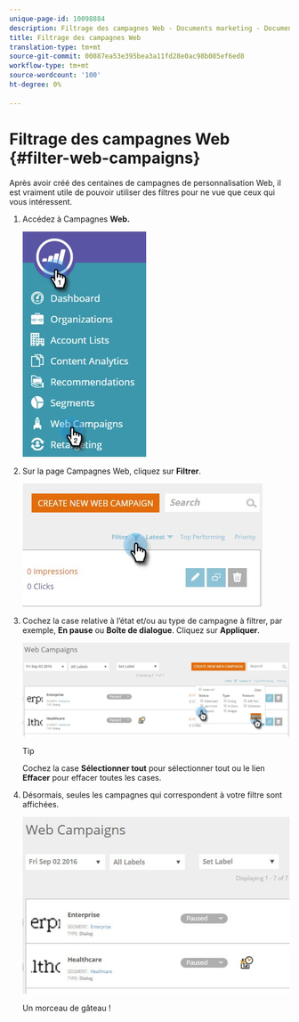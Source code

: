 ```yaml
---
unique-page-id: 10098884
description: Filtrage des campagnes Web - Documents marketing - Documentation du produit
title: Filtrage des campagnes Web
translation-type: tm+mt
source-git-commit: 00887ea53e395bea3a11fd28e0ac98b085ef6ed8
workflow-type: tm+mt
source-wordcount: '100'
ht-degree: 0%

---
```



# Filtrage des campagnes Web {#filter-web-campaigns}

Après avoir créé des centaines de campagnes de personnalisation Web, il est vraiment utile de pouvoir utiliser des filtres pour ne vue que ceux qui vous intéressent.

1. Accédez à Campagnes **Web.**

   ![](assets/web-campaigns-hand-8.jpg)

1. Sur la page Campagnes Web, cliquez sur **Filtrer**.

   ![](assets/web-campaigns-page-filter-hand.jpg)

1. Cochez la case relative à l’état et/ou au type de campagne à filtrer, par exemple, **En pause** ou **Boîte de dialogue**. Cliquez sur **Appliquer**.

   ![](assets/web-campaigns-filters-hands.jpg)

   >[!TIP]
   >
   >Cochez la case **Sélectionner tout** pour sélectionner tout ou le lien **Effacer** pour effacer toutes les cases.

1. Désormais, seules les campagnes qui correspondent à votre filtre sont affichées.

   ![](assets/web-campaigns-filter-only-paused.jpg)

   Un morceau de gâteau !


